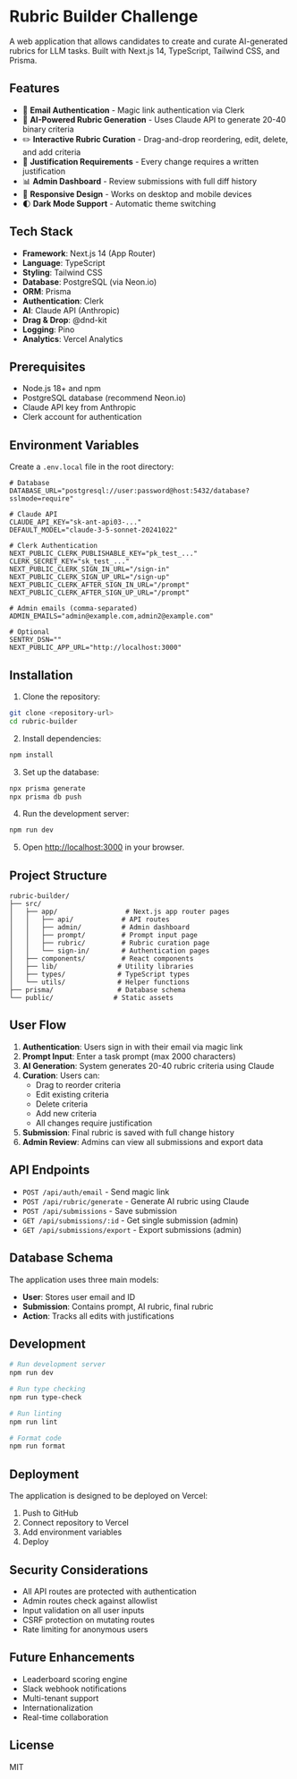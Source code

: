 # Rubric Builder Challenge

A web application that allows candidates to create and curate AI-generated rubrics for LLM tasks. Built with Next.js 14, TypeScript, Tailwind CSS, and Prisma.

## Features

- 🔐 **Email Authentication** - Magic link authentication via Clerk
- 🤖 **AI-Powered Rubric Generation** - Uses Claude API to generate 20-40 binary criteria
- ✏️ **Interactive Rubric Curation** - Drag-and-drop reordering, edit, delete, and add criteria
- 📝 **Justification Requirements** - Every change requires a written justification
- 📊 **Admin Dashboard** - Review submissions with full diff history
- 📱 **Responsive Design** - Works on desktop and mobile devices
- 🌓 **Dark Mode Support** - Automatic theme switching

## Tech Stack

- **Framework**: Next.js 14 (App Router)
- **Language**: TypeScript
- **Styling**: Tailwind CSS
- **Database**: PostgreSQL (via Neon.io)
- **ORM**: Prisma
- **Authentication**: Clerk
- **AI**: Claude API (Anthropic)
- **Drag & Drop**: @dnd-kit
- **Logging**: Pino
- **Analytics**: Vercel Analytics

## Prerequisites

- Node.js 18+ and npm
- PostgreSQL database (recommend Neon.io)
- Claude API key from Anthropic
- Clerk account for authentication

## Environment Variables

Create a `.env.local` file in the root directory:

```env
# Database
DATABASE_URL="postgresql://user:password@host:5432/database?sslmode=require"

# Claude API
CLAUDE_API_KEY="sk-ant-api03-..."
DEFAULT_MODEL="claude-3-5-sonnet-20241022"

# Clerk Authentication
NEXT_PUBLIC_CLERK_PUBLISHABLE_KEY="pk_test_..."
CLERK_SECRET_KEY="sk_test_..."
NEXT_PUBLIC_CLERK_SIGN_IN_URL="/sign-in"
NEXT_PUBLIC_CLERK_SIGN_UP_URL="/sign-up"
NEXT_PUBLIC_CLERK_AFTER_SIGN_IN_URL="/prompt"
NEXT_PUBLIC_CLERK_AFTER_SIGN_UP_URL="/prompt"

# Admin emails (comma-separated)
ADMIN_EMAILS="admin@example.com,admin2@example.com"

# Optional
SENTRY_DSN=""
NEXT_PUBLIC_APP_URL="http://localhost:3000"
```

## Installation

1. Clone the repository:
```bash
git clone <repository-url>
cd rubric-builder
```

2. Install dependencies:
```bash
npm install
```

3. Set up the database:
```bash
npx prisma generate
npx prisma db push
```

4. Run the development server:
```bash
npm run dev
```

5. Open [http://localhost:3000](http://localhost:3000) in your browser.

## Project Structure

```
rubric-builder/
├── src/
│   ├── app/                 # Next.js app router pages
│   │   ├── api/            # API routes
│   │   ├── admin/          # Admin dashboard
│   │   ├── prompt/         # Prompt input page
│   │   ├── rubric/         # Rubric curation page
│   │   └── sign-in/        # Authentication pages
│   ├── components/         # React components
│   ├── lib/               # Utility libraries
│   ├── types/             # TypeScript types
│   └── utils/             # Helper functions
├── prisma/                # Database schema
└── public/               # Static assets
```

## User Flow

1. **Authentication**: Users sign in with their email via magic link
2. **Prompt Input**: Enter a task prompt (max 2000 characters)
3. **AI Generation**: System generates 20-40 rubric criteria using Claude
4. **Curation**: Users can:
   - Drag to reorder criteria
   - Edit existing criteria
   - Delete criteria
   - Add new criteria
   - All changes require justification
5. **Submission**: Final rubric is saved with full change history
6. **Admin Review**: Admins can view all submissions and export data

## API Endpoints

- `POST /api/auth/email` - Send magic link
- `POST /api/rubric/generate` - Generate AI rubric using Claude
- `POST /api/submissions` - Save submission
- `GET /api/submissions/:id` - Get single submission (admin)
- `GET /api/submissions/export` - Export submissions (admin)

## Database Schema

The application uses three main models:

- **User**: Stores user email and ID
- **Submission**: Contains prompt, AI rubric, final rubric
- **Action**: Tracks all edits with justifications

## Development

```bash
# Run development server
npm run dev

# Run type checking
npm run type-check

# Run linting
npm run lint

# Format code
npm run format
```

## Deployment

The application is designed to be deployed on Vercel:

1. Push to GitHub
2. Connect repository to Vercel
3. Add environment variables
4. Deploy

## Security Considerations

- All API routes are protected with authentication
- Admin routes check against allowlist
- Input validation on all user inputs
- CSRF protection on mutating routes
- Rate limiting for anonymous users

## Future Enhancements

- Leaderboard scoring engine
- Slack webhook notifications
- Multi-tenant support
- Internationalization
- Real-time collaboration

## License

MIT
